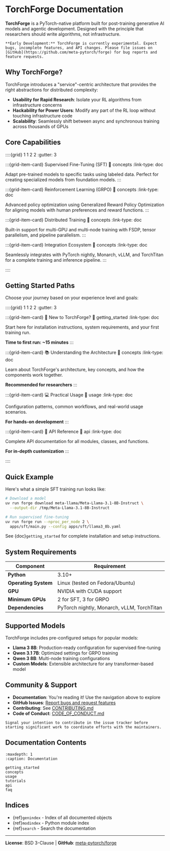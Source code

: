 # TorchForge Documentation

**TorchForge** is a PyTorch-native platform built for post-training generative AI models and agentic development. Designed with the principle that researchers should write algorithms, not infrastructure.

```{note}
**Early Development:** TorchForge is currently experimental. Expect bugs, incomplete features, and API changes. Please file issues on [GitHub](https://github.com/meta-pytorch/forge) for bug reports and feature requests.
```

## Why TorchForge?

TorchForge introduces a "service"-centric architecture that provides the right abstractions for distributed complexity:

- **Usability for Rapid Research**: Isolate your RL algorithms from infrastructure concerns
- **Hackability for Power Users**: Modify any part of the RL loop without touching infrastructure code
- **Scalability**: Seamlessly shift between async and synchronous training across thousands of GPUs

## Core Capabilities

::::{grid} 1 1 2 2
:gutter: 3

:::{grid-item-card} Supervised Fine-Tuning (SFT)
:link: concepts
:link-type: doc

Adapt pre-trained models to specific tasks using labeled data. Perfect for creating specialized models from foundation models.
:::

:::{grid-item-card} Reinforcement Learning (GRPO)
:link: concepts
:link-type: doc

Advanced policy optimization using Generalized Reward Policy Optimization for aligning models with human preferences and reward functions.
:::

:::{grid-item-card} Distributed Training
:link: concepts
:link-type: doc

Built-in support for multi-GPU and multi-node training with FSDP, tensor parallelism, and pipeline parallelism.
:::

:::{grid-item-card} Integration Ecosystem
:link: concepts
:link-type: doc

Seamlessly integrates with PyTorch nightly, Monarch, vLLM, and TorchTitan for a complete training and inference pipeline.
:::

::::

## Getting Started Paths

Choose your journey based on your experience level and goals:

::::{grid} 1 1 2 2
:gutter: 3

:::{grid-item-card} 🚀 New to TorchForge?
:link: getting_started
:link-type: doc

Start here for installation instructions, system requirements, and your first training run.

**Time to first run: ~15 minutes**
:::

:::{grid-item-card} 📚 Understanding the Architecture
:link: concepts
:link-type: doc

Learn about TorchForge's architecture, key concepts, and how the components work together.

**Recommended for researchers**
:::

:::{grid-item-card} 💻 Practical Usage
:link: usage
:link-type: doc

Configuration patterns, common workflows, and real-world usage scenarios.

**For hands-on development**
:::

:::{grid-item-card} 📖 API Reference
:link: api
:link-type: doc

Complete API documentation for all modules, classes, and functions.

**For in-depth customization**
:::

::::

## Quick Example

Here's what a simple SFT training run looks like:

```bash
# Download a model
uv run forge download meta-llama/Meta-Llama-3.1-8B-Instruct \
  --output-dir /tmp/Meta-Llama-3.1-8B-Instruct

# Run supervised fine-tuning
uv run forge run --nproc_per_node 2 \
  apps/sft/main.py --config apps/sft/llama3_8b.yaml
```

See {doc}`getting_started` for complete installation and setup instructions.

## System Requirements

| Component | Requirement |
|-----------|-------------|
| **Python** | 3.10+ |
| **Operating System** | Linux (tested on Fedora/Ubuntu) |
| **GPU** | NVIDIA with CUDA support |
| **Minimum GPUs** | 2 for SFT, 3 for GRPO |
| **Dependencies** | PyTorch nightly, Monarch, vLLM, TorchTitan |

## Supported Models

TorchForge includes pre-configured setups for popular models:

- **Llama 3 8B**: Production-ready configuration for supervised fine-tuning
- **Qwen 3.1 7B**: Optimized settings for GRPO training
- **Qwen 3 8B**: Multi-node training configurations
- **Custom Models**: Extensible architecture for any transformer-based model

## Community & Support

- **Documentation**: You're reading it! Use the navigation above to explore
- **GitHub Issues**: [Report bugs and request features](https://github.com/meta-pytorch/forge/issues)
- **Contributing**: See [CONTRIBUTING.md](https://github.com/meta-pytorch/forge/blob/main/CONTRIBUTING.md)
- **Code of Conduct**: [CODE_OF_CONDUCT.md](https://github.com/meta-pytorch/forge/blob/main/CODE_OF_CONDUCT.md)

```{tip}
Signal your intention to contribute in the issue tracker before starting significant work to coordinate efforts with the maintainers.
```

## Documentation Contents

```{toctree}
:maxdepth: 1
:caption: Documentation

getting_started
concepts
usage
tutorials
api
faq
```

## Indices

* {ref}`genindex` - Index of all documented objects
* {ref}`modindex` - Python module index
* {ref}`search` - Search the documentation

---

**License**: BSD 3-Clause | **GitHub**: [meta-pytorch/forge](https://github.com/meta-pytorch/forge)
